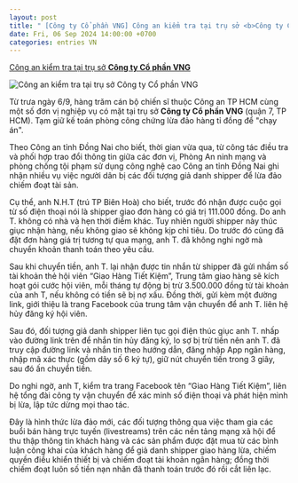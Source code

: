 ```yaml
---
layout: post
title: " [Công ty Cổ phần VNG] Công an kiểm tra tại trụ sở <b>Công ty Cổ phần VNG</b>"
date: Fri, 06 Sep 2024 14:00:00 +0700
categories: entries VN
---
```

[Công an kiểm tra tại trụ sở <b>Công ty Cổ phần VNG</b>](https://baovephapluat.vn/cong-to-kiem-sat-tu-phap/an-ninh-trat-tu/cong-an-kiem-tra-tai-tru-so-cong-ty-co-phan-vng-164100.html)

![Công an kiểm tra tại trụ sở <b>Công ty Cổ phần VNG</b>](https://baovephapluat.vn/data/images/0/2024/09/06/dinhtt/gia-danh.jpg?w=400)

Từ trưa ngày 6/9, hàng trăm cán bộ chiến sĩ thuộc Công an TP HCM cùng một số đơn vị nghiệp vụ có mặt tại trụ sở <b>Công ty Cổ phần VNG</b> (quận 7, TP HCM). Tạm giữ kế toán phòng công chứng lừa đảo hàng tỉ đồng để "chạy án".

Theo Công an tỉnh Đồng Nai cho biết, thời gian vừa qua, từ công tác điều tra và phối hợp trao đổi thông tin giữa các đơn vị, Phòng An ninh mạng và phòng chống tội phạm sử dụng công nghệ cao Công an tỉnh Đồng Nai ghi nhận nhiều vụ việc người dân bị các đối tượng giả danh shipper để lừa đảo chiếm đoạt tài sản.

Cụ thể, anh N.H.T (trú TP Biên Hoà) cho biết, trước đó nhận được cuộc gọi từ số điện thoại nói là shipper giao đơn hàng có giá trị 111.000 đồng. Do anh T. không có nhà và hẹn thời điểm khác. Tuy nhiên người shipper này thúc giục nhận hàng, nếu không giao sẽ không kịp chỉ tiêu. Do trước đó cũng đã đặt đơn hàng giá trị tương tự qua mạng, anh T. đã không nghi ngờ mà chuyển khoản thanh toán theo yêu cầu.

Sau khi chuyển tiền, anh T. lại nhận được tin nhắn từ shipper đã gửi nhầm số tài khoản thẻ hội viên “Giao Hàng Tiết Kiệm”, Trung tâm giao hàng sẽ kích hoạt gói cước hội viên, mỗi tháng tự động bị trừ 3.500.000 đồng từ tài khoản của anh T, nếu không có tiền sẽ bị nợ xấu. Đồng thời, gửi kèm một đường link, giới thiệu là trang Facebook của trung tâm vận chuyển để anh T. liên hệ hủy đăng ký hội viên.

Sau đó, đối tượng giả danh shipper liên tục gọi điện thúc giục anh T. nhấp vào đường link trên để nhắn tin hủy đăng ký, lo sợ bị trừ tiền nên anh T. đã truy cập đường link và nhắn tin theo hướng dẫn, đăng nhập App ngân hàng, nhập mã xác thực (gồm dãy số 6 ký tự), giữ nút chuyển tiền trong 3 giây, sau đó ấn chuyển tiền.

Do nghi ngờ, anh T, kiểm tra trang Facebook tên “Giao Hàng Tiết Kiệm”, liên hệ tổng đài công ty vận chuyển để xác minh số điện thoại và phát hiện mình bị lừa, lập tức dừng mọi thao tác.

Đây là hình thức lừa đảo mới, các đối tượng thông qua việc tham gia các buổi bán hàng trực tuyến (livestreams) trên các nền tảng mạng xã hội để thu thập thông tin khách hàng và các sản phẩm được đặt mua từ các bình luận công khai của khách hàng để giả danh shipper giao hàng lừa, chiếm quyền điều khiển thiết bị và chiếm đoạt tài khoản ngân hàng; đồng thời chiếm đoạt luôn số tiền nạn nhân đã thanh toán trước đó rồi cắt liên lạc.

